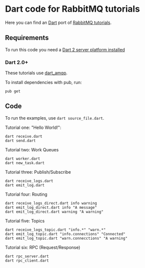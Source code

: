 # Dart code for RabbitMQ tutorials

Here you can find an [Dart](https://www.dartlang.org/) port of
[RabbitMQ tutorials](http://www.rabbitmq.com/getstarted.html).


## Requirements

To run this code you need a [Dart 2 server platform installed](https://www.dartlang.org/tools/sdk#install)

### Dart 2.0+

These tutorials use [dart_amqp](https://github.com/achilleasa/dart_amqp).

To install dependencies with pub, run:

    pub get

## Code

To run the examples, use `dart source_file.dart`.

Tutorial one: "Hello World!":

    dart receive.dart
    dart send.dart

Tutorial two: Work Queues

    dart worker.dart
    dart new_task.dart

Tutorial three: Publish/Subscribe

    dart receive_logs.dart
    dart emit_log.dart

Tutorial four: Routing

    dart receive_logs_direct.dart info warning
    dart emit_log_direct.dart info "A message"
    dart emit_log_direct.dart warning "A warning"

Tutorial five: Topics

    dart receive_logs_topic.dart "info.*" "warn.*"
    dart emit_log_topic.dart "info.connections" "Connected"
    dart emit_log_topic.dart "warn.connecctions" "A warning"

Tutorial six: RPC (Request/Response)

    dart rpc_server.dart
    dart rpc_client.dart
